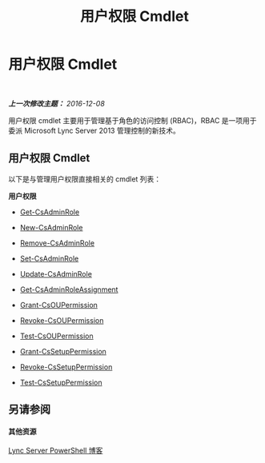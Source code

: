 ﻿---
title: 用户权限 Cmdlet
TOCTitle: 用户权限 Cmdlet
ms:assetid: b53aae4c-651f-4cbc-a762-ba818d63897e
ms:mtpsurl: https://technet.microsoft.com/zh-cn/library/Gg415672(v=OCS.15)
ms:contentKeyID: 49313997
ms.date: 12/10/2016
mtps_version: v=OCS.15
ms.translationtype: HT
---

# 用户权限 Cmdlet

 

_**上一次修改主题：** 2016-12-08_

用户权限 cmdlet 主要用于管理基于角色的访问控制 (RBAC)，RBAC 是一项用于委派 Microsoft Lync Server 2013 管理控制的新技术。

## 用户权限 Cmdlet

以下是与管理用户权限直接相关的 cmdlet 列表：

**用户权限**

  - [Get-CsAdminRole](get-csadminrole.md)

  - [New-CsAdminRole](new-csadminrole.md)

  - [Remove-CsAdminRole](remove-csadminrole.md)

  - [Set-CsAdminRole](set-csadminrole.md)

  - [Update-CsAdminRole](update-csadminrole.md)

  - [Get-CsAdminRoleAssignment](get-csadminroleassignment.md)

  - [Grant-CsOUPermission](grant-csoupermission.md)

  - [Revoke-CsOUPermission](revoke-csoupermission.md)

  - [Test-CsOUPermission](test-csoupermission.md)

  - [Grant-CsSetupPermission](grant-cssetuppermission.md)

  - [Revoke-CsSetupPermission](revoke-cssetuppermission.md)

  - [Test-CsSetupPermission](test-cssetuppermission.md)

## 另请参阅

#### 其他资源

[Lync Server PowerShell 博客](http://go.microsoft.com/fwlink/?linkid=203150%26clcid=0x804)


